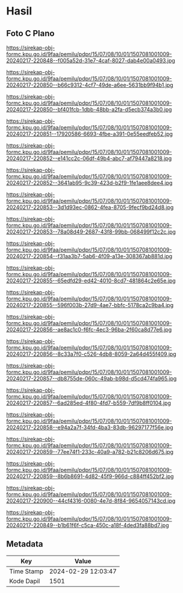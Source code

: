# Hasil

## Foto C Plano

https://sirekap-obj-formc.kpu.go.id/9faa/pemilu/pdpr/15/07/08/10/01/1507081001009-20240217-220848--f005a52d-31e7-4caf-8027-dab4e00a0493.jpg

https://sirekap-obj-formc.kpu.go.id/9faa/pemilu/pdpr/15/07/08/10/01/1507081001009-20240217-220850--b66c9312-4cf7-49de-a6ee-5631bb9f94b1.jpg

https://sirekap-obj-formc.kpu.go.id/9faa/pemilu/pdpr/15/07/08/10/01/1507081001009-20240217-220850--bf401fcb-1dbb-48bb-a2fa-d5ecb374a3b0.jpg

https://sirekap-obj-formc.kpu.go.id/9faa/pemilu/pdpr/15/07/08/10/01/1507081001009-20240217-220851--17920586-6693-4fbe-a391-0e55eedfeb52.jpg

https://sirekap-obj-formc.kpu.go.id/9faa/pemilu/pdpr/15/07/08/10/01/1507081001009-20240217-220852--e141cc2c-06df-49b4-abc7-af79447a8218.jpg

https://sirekap-obj-formc.kpu.go.id/9faa/pemilu/pdpr/15/07/08/10/01/1507081001009-20240217-220852--3641ab95-9c39-423d-b2f9-1fe1aee8dee4.jpg

https://sirekap-obj-formc.kpu.go.id/9faa/pemilu/pdpr/15/07/08/10/01/1507081001009-20240217-220853--3d1d93ec-0862-4fea-8705-9fecf9bd24d8.jpg

https://sirekap-obj-formc.kpu.go.id/9faa/pemilu/pdpr/15/07/08/10/01/1507081001009-20240217-220853--78a08d49-2687-43f8-99bb-068499f12c2c.jpg

https://sirekap-obj-formc.kpu.go.id/9faa/pemilu/pdpr/15/07/08/10/01/1507081001009-20240217-220854--f31aa3b7-5ab6-4f09-a13e-308367ab881d.jpg

https://sirekap-obj-formc.kpu.go.id/9faa/pemilu/pdpr/15/07/08/10/01/1507081001009-20240217-220855--65edfd29-ed42-4010-8cd7-481864c2e65e.jpg

https://sirekap-obj-formc.kpu.go.id/9faa/pemilu/pdpr/15/07/08/10/01/1507081001009-20240217-220855--596f003b-27d9-4ae7-bbfc-5178ca2c9ba4.jpg

https://sirekap-obj-formc.kpu.go.id/9faa/pemilu/pdpr/15/07/08/10/01/1507081001009-20240217-220856--ae8ac1c0-f6fc-4ec3-96ba-2f60ca8d77e6.jpg

https://sirekap-obj-formc.kpu.go.id/9faa/pemilu/pdpr/15/07/08/10/01/1507081001009-20240217-220856--8c33a7f0-c526-4db8-8059-2a64d455f409.jpg

https://sirekap-obj-formc.kpu.go.id/9faa/pemilu/pdpr/15/07/08/10/01/1507081001009-20240217-220857--db8755de-060c-49ab-b98d-d5cd474fa965.jpg

https://sirekap-obj-formc.kpu.go.id/9faa/pemilu/pdpr/15/07/08/10/01/1507081001009-20240217-220857--6ad285ed-4f80-4fd7-b559-7df9b8ff0104.jpg

https://sirekap-obj-formc.kpu.go.id/9faa/pemilu/pdpr/15/07/08/10/01/1507081001009-20240217-220858--e94a2a7f-34fd-4ba3-83db-96297177f56e.jpg

https://sirekap-obj-formc.kpu.go.id/9faa/pemilu/pdpr/15/07/08/10/01/1507081001009-20240217-220859--77ee74f1-233c-40a9-a782-b21c8206d675.jpg

https://sirekap-obj-formc.kpu.go.id/9faa/pemilu/pdpr/15/07/08/10/01/1507081001009-20240217-220859--8b6b8691-4d82-45f9-966d-c884ff452bf2.jpg

https://sirekap-obj-formc.kpu.go.id/9faa/pemilu/pdpr/15/07/08/10/01/1507081001009-20240217-220900--44cf4316-0080-4e7d-8f84-9654057143cd.jpg

https://sirekap-obj-formc.kpu.go.id/9faa/pemilu/pdpr/15/07/08/10/01/1507081001009-20240217-220849--b1b61f6f-c5ca-450c-a18f-4ded3fa88bd7.jpg


## Metadata

| Key        | Value               |
| ---------- | ------------------- |
| Time Stamp | 2024-02-29 12:03:47 |
| Kode Dapil | 1501                |



